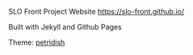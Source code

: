 SLO Front Project Website
https://slo-front.github.io/

Built with Jekyll and Github Pages

Theme: [petridish](https://peterdesmet.com/petridish/)